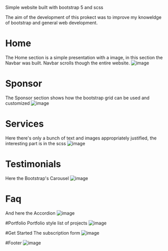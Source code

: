 Simple website built with bootstrap 5 and scss

The aim of the development of this prokect was to improve my knoweldge of bootstrap and general web development.

# Home
The Home section is a simple presentation with a image, in this section the Navbar was built.
Navbar scrolls though the entire website.
![image](https://user-images.githubusercontent.com/14850581/176614030-f7b6e564-a163-4bea-88b3-caf6cefefe5c.png)

# Sponsor
The Sponsor section shows how the bootstrap grid can be used and customized
![image](https://user-images.githubusercontent.com/14850581/176614823-87771c63-c9fb-4cdb-bc6f-beaf90cbd84a.png)

# Services
Here there's only a bunch of text and images appropriately justified, the interesting part is in the scss
![image](https://user-images.githubusercontent.com/14850581/176615146-294585e9-47eb-4410-9fa0-da595630a6ff.png)

# Testimonials
Here the Bootstrap's Carousel
![image](https://user-images.githubusercontent.com/14850581/176615521-2437cd56-df40-413b-b13e-2227c3447563.png)

# Faq
And here the Accordion
![image](https://user-images.githubusercontent.com/14850581/176615780-d2d012d3-78d4-4cdb-a883-f6db28919c3f.png)

#Portfolio
Portfolio style list of projects
![image](https://user-images.githubusercontent.com/14850581/176835656-421d1633-7b3e-4bc9-89f5-2a41fc843ad6.png)

#Get Started
The subscription form
![image](https://user-images.githubusercontent.com/14850581/176835737-2b3078b6-56c3-473a-a6d1-333be0ba7be1.png)

#Footer
![image](https://user-images.githubusercontent.com/14850581/176835762-46fc67bc-3d36-4b73-ae83-1e46b88bef8f.png)



